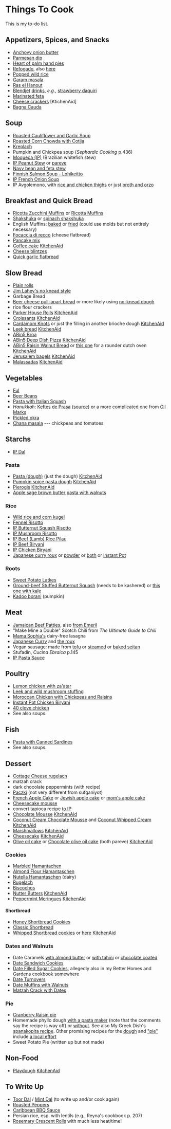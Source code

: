 [KitchenAid]: ../indices/kitchenAid.html

# Things To Cook

This is my to-do list.


## Appetizers, Spices, and Snacks

* [Anchovy onion butter](http://food52.com/recipes/26778-anchovy-onion-butter)
* [Parmesan dip](https://www.thekitchn.com/entertaining-recipe-creamy-parmesan-dip-recipes-from-the-kitchn-187441)
* [Heart of palm hand pies](https://www.iheartbrazil.com/hearts-of-palm-hand-pies/)
* [Refogado](https://braziliankitchenabroad.com/brazilian-sofrito/), also [here](https://www.iheartbrazil.com/brazilian-sofrito-recipe/)
* [Popped wild rice](https://jamiegeller.com/recipes/popped-wild-rice/)
* [Garam masala](https://www.thespruceeats.com/what-is-garam-masala-995690)
* [Ras el Hanout](https://www.anediblemosaic.com/ras-el-hanout-moroccan-spice-mix/#Ras_el_Hanout)
* [Blendjet](https://www.epicurious.com/recipes-menus/11-frozen-blender-cocktails-gallery) [drinks](https://www.guysgab.com/step-up-your-frozen-drink-game-with-the-blendjet-2-portable-blender/), *e.g.*, [strawberry daquiri](https://www.food.com/recipe/strawberry-daiquiri-smoothie-alcoholic-423850)
* [Marinated feta](https://www.thespruceeats.com/feta-with-olive-oil-and-herbs-591058)
* [Cheese crackers](https://kathrynskitchenblog.com/homemade-cheese-crackers/) [KtichenAid]
* [Bagna Cauda](https://www.epicurious.com/recipes/food/views/bagna-cauda-2827)

## Soup

* [Roasted Cauliflower and Garlic Soup](http://cookingwithcurls.com/2017/01/09/roasted-cauliflower-garlic-soup/)
* [Roasted Corn Chowda with Cotija](https://smittenkitchen.com/2017/08/corn-chowder-with-chile-lime-and-cotija/)
* [Kreplach](https://www.epicurious.com/recipes/food/views/kreplach-236219)
* Pumpkin and Chickpea soup (_Sephardic Cooking_ p.436)
* [Moqueca (IP)](https://twosleevers.com/brazilian-moqueca/) (Brazilian whitefish stew)
* [IP Peanut Stew](https://www.paintthekitchenred.com/instant-pot-african-peanut-stew/) or [pareve](https://www.budgetbytes.com/african-peanut-stew-vegan/)
* [Navy bean and feta stew](https://www.epicurious.com/recipes/food/views/navy-bean-escarole-stew-with-feta-and-olives)
* [Finnish Salmon Soup - Lohikeitto](https://cookingtheglobe.com/finnish-salmon-soup-lohikeitto/)
* [IP French Onion Soup](https://www.seriouseats.com/the-food-lab-pressure-cooker-caramelized-onions-onion-soup)
* IP Avgolemono, with [rice and chicken thighs](https://poshjournal.com/instant-pot-greek-chicken-lemon-rice-soup-avgolemono) or just [broth and orzo](https://pressureluckcooking.com/instant-pot-egg-lemon-orzo-soup/)


## Breakfast and Quick Bread

* [Ricotta Zucchini Muffins](http://www.tasteofbeirut.com/savory-zucchini-and-ricotta-muffins/) or [Ricotta Muffins](https://cafefernando.com/ricotta-and-basil-muffins/)
* [Shakshuka](https://toriavey.com/toris-kitchen/shakshuka/) or [spinach shakshuka](https://www.epicurious.com/recipes/food/views/spinach-shakshuka)
* English Muffins: [baked](http://www.artisanbreadinfive.com/2009/01/25/the-easiest-and-tastiest-homemade-english-muffins) or [fried](http://www.artisanbreadinfive.com/2013/11/01/english-muffins-on-the-stove-top-with-gold-medal-flour-and-red-star-yeast#more-6412) (could use molds but not entirely necessary)
* [Focaccia di recco](https://www.sugarsaltmagic.com/focaccia-di-recco/) (cheese flatbread)
* [Pancake mix](https://www.simplyrecipes.com/recipes/homemade_pancake_mix/)
* [Coffee cake](https://www.piesandtacos.com/coffee-cake/) [KitchenAid]
* [Cheese blintzes](https://jamiegeller.com/recipes/stage-delis-cheese-blintzes/)
* [Quick garlic flatbread](https://spainonafork.com/incredible-5-minute-garlic-flatbread-recipe/)

## Slow Bread

* [Plain rolls](http://web.archive.org/web/20210805145235/https://krausnickitchen.com/2012/01/18/no-knead-dinner-rolls-artisan-bread-in-five-minutes-a-day/)
* [Jim Lahey's no knead style](http://cooking.nytimes.com/recipes/11376-no-knead-bread)
* Garbage Bread
* [Beer cheese pull-apart bread](https://smittenkitchen.com/2012/02/cheddar-beer-and-mustard-pull-apart-bread/) or more likely using [no-knead dough](https://artisanbreadinfive.com/2013/01/14/ham-and-cheese-pull-apart-bread-with-gold-medal-flour-2/)
* rice flour crackers
* [Parker House Rolls](https://www.foodandwine.com/recipes/parker-house-rolls) [KitchenAid]
* [Croissants](https://www.foodandwine.com/recipes/all-butter-croissant-dough) [KitchenAid]
* [Cardamom Knots](https://www.epicurious.com/recipes/food/views/cardamom-pastry-roll-knots) or just the filling in another brioche dough [KitchenAid]
* [Leek bread](https://www.feastingathome.com/leek-bread/) [KitchenAid]
* [ABin5 Broa](https://artisanbreadinfive.com/2021/01/15/broa-portuguese-corn-bread-with-caldierada-de-peixe-portuguese-fish-stew/)
* [ABin5 Deep Dish Pizza](https://artisanbreadinfive.com/2016/03/30/deep-dish-pizza/) [KitchenAid]
* [ABin5 Raisin Walnut Bread](https://artisanbreadinfive.com/2017/01/07/raisin-walnut-bread-emile-henry-bread-baker-red-star-platinum-yeast-and-new-abin5-giveaway/) or [this one](https://www.thisjess.com/no-knead-walnut-raisin-bread/) for a rounder dutch oven [KitchenAid]
* [Jerusalem bagels](https://jamiegeller.com/recipes/jerusalem-bagel/) [KitchenAid]
* [Malassadas](https://leitesculinaria.com/7777/recipes-portuguese-malassadas-azorean-doughnuts.html) [KitchenAid]


## Vegetables

* [Ful](http://web.archive.org/web/20161109062629/http://www.atasmanian.cooking/blog/2015/3/5/a-fool-for-ful)
* [Beer Beans](https://www.markbittman.com/recipes-1/beer-glazed-black-beans)
* [Pasta with Italian Squash](https://2sistersrecipes.com/pasta-with-italian-squash-or-calabaza/)
* *Hanukkah*: [Keftes de Prasa](https://rebekahlowin.com/keftes-de-prasa-recipe/) ([source](https://web.archive.org/web/20210426182553/https://www.seriouseats.com/recipes/2009/09/keftes-de-prasa-sephardic-style-leek-fritters-rosh-hashanah-jewish-recipe.html)) or a more complicated one from [Gil Marks](https://toriavey.com/gil-marks-keftes-de-prassa-sephardic-leek-patties/)
* [Pickled okra](https://www.thespruceeats.com/pickled-okra-recipe-p2-2216859)
* [Chana masala](https://smittenkitchen.com/2010/02/chana-masala/) --- chickpeas and tomatoes

## Starchs

* [IP Dal](https://www.bonappetit.com/story/instant-pot-dal-formula)

### Pasta

* [Pasta (dough)](https://www.foodandwine.com/recipes/fresh-pasta-dough) (just the dough) [KitchenAid]
* [Pumpkin spice pasta dough](https://thepracticalkitchen.com/pumpkin-spice-pasta-dough/) [KitchenAid]
* [Pierogis](https://somuchfoodblog.com/potato-and-onion-pierogies-with-bacon/) [KitchenAid]
* [Apple sage brown butter pasta with walnuts](https://thepracticalkitchen.com/apple-sage-brown-butter-pasta-walnuts/)


### Rice

* [Wild rice and corn kugel](https://jamiegeller.com/recipes/corn-and-wild-rice-kugel/)
* [Fennel Risotto](http://cooking.nytimes.com/recipes/1016978-caramelized-onion-and-fennel-risotto)
* [IP Butternut Squash Risotto](https://theforkedspoon.com/wprm_print/49655/)
* [IP Mushroom Risotto](https://www.seriouseats.com/pressure-cooker-mushroom-risotto-recipe)
* [IP Beef (Lamb) Rice Pilau](https://instantpoteats.com/instant-pot-rice-pilaf-ground-lamb-figs-almonds/)
* [IP Beef Biryani](https://myheartbeets.com/instant-pot-keema-biryani-keema-pulao/)
* [IP Chicken Biryani](https://ministryofcurry.com/chicken-biryani-instant-pot/#recipe)
* [Japanese curry roux](https://www.196flavors.com/japan-japanese-curry/#recipe) or [powder](https://www.okonomikitchen.com/japanese-curry-powder/) or [both](https://www.justonecookbook.com/japanese-curry-powder/) or [Instant Pot](https://www.justonecookbook.com/pressure-cooker-japanese-curry/)

###  Roots

* [Sweet Potato Latkes](https://www.epicurious.com/recipes/food/views/sweet-potato-latkes-105919)
* [Ground-beef Stuffed Butternut Squash](https://www.allrecipes.com/recipe/279378/ground-beef-stuffed-butternut-squash/) (needs to be kashered) or [this one with kale](https://eatthegains.com/kale-beef-stuffed-butternut-squash/)
* [Kadoo borani](https://afghancooks.com/kadoo-borani-sauteed-pumpkin/) (pumpkin)


## Meat

* [Jamaican Beef Patties](http://www.mylifeasamrs.com/2010/09/jamaican-beef-patties.html), also [from Emeril](http://www.foodnetwork.com/recipes/emeril-lagasse/jamaican-meat-patties-recipe.html)
* "Make Mine a Double" Scotch Chili from _The Ultimate Guide to Chili_
* [Mama Sophia's](https://sophiaroe.wordpress.com/2015/02/11/recipe-mama-sophias-dairy-free-lasagna/) dairy-free lasagna
* [Japanese Curry](https://www.justonecookbook.com/japanese-beef-curry/) and [the roux](https://www.justonecookbook.com/how-to-make-curry-roux/)
* Vegan sausage: made from [tofu](https://minimalistbaker.com/vegan-pepperoni/) or [steamed](https://itdoesnttastelikechicken.com/easy-vegan-seitan-pepperoni/) or [baked seitan](https://www.noracooks.com/vegan-pepperoni/)
* Stufadin, _Cucina Ebraica_ p.145
* [IP Pasta Sauce](https://www.pressurecookrecipes.com/instant-pot-spaghetti-sauce/)

## Poultry

* [Lemon chicken with za'atar](https://www.thekitchn.com/lemon-chicken-with-zaatar-23114544)
* [Leek and wild mushroom stuffing](https://www.epicurious.com/recipes/food/views/leek-and-wild-mushroom-stuffing-107292)
* [Moroccan Chicken with Chickpeas and Raisins](https://www.thespruceeats.com/chicken-tagine-with-chickpeas-and-raisins-2394713)
* [Instant Pot Chicken Biryani](http://www.thasneen.com/cooking/express-biryani-instant-pot-chicken-biryani/)
* [40 clove chicken](https://www.foodnetwork.com/recipes/alton-brown/40-cloves-and-a-chicken-recipe-1910661)
* See also soups.

## Fish

* [Pasta with Canned Sardines](https://thegarumfactory.net/2020/04/10/bucatini-with-sardines-fennel-and-breadcrumbs/)
* See also soups.





## Dessert

* [Cottage Cheese rugelach](https://oukosher.org/blog/kosher-trends/kosher-cottage-cheese/)
* matzah crack
* dark chocolate peppermints (with recipe)
* [Paczki](https://www.seasonsandsuppers.ca/polish-paczki-donuts-recipe/) (not very different from sufganiyot)
* [French Apple Cake](https://12tomatoes.com/easy-french-apple-cake/) or [Jewish apple cake](https://www.thespruceeats.com/kosher-apple-cake-2121494) or [mom's apple cake](https://smittenkitchen.com/2008/09/moms-apple-cake/)
* [Cheesecake mousse](https://inthewildheartkitchen.com/2023/05/24/no-bake-cheesecake-mousse/)
* convert tapioca recipe [to IP](https://www.cooksmarts.com/articles/instant-pot-cooking-times-pdf/)
* [Chocolate Mousse](https://www.garnishandglaze.com/chocolate-mousse-recipe/) [KitchenAid]
* [Coconut Cream Chocolate Mousse](https://radiantlifecatalog.com/blog/coconut-milk-chocolate-mousse-recipe-dairyfree-paleo/) and [Coconut Whipped Cream](https://www.radiantlifecatalog.com/blog/coconut-whipped-cream-recipe-dairyfree-and-vegan/) [KitchenAid]
* [Marshmallows](https://www.tasteofhome.com/recipes/homemade-holiday-marshmallows/) [KitchenAid]
* [Cheesecake](https://www.tasteofhome.com/recipes/ricotta-cheesecake/) [KitchenAid]
* [Olive oil cake](https://www.bonappetit.com/recipe/olive-oil-cake) or [Chocolate olive oil cake](https://www.thekitchn.com/chocolate-olive-oil-cake-recipe-23075403) (both pareve) [KitchenAid]



### Cookies

* [Marbled Hamantachen](https://smittenkitchen.com/2021/02/marbled-cheesecake-hamantaschen/#comment-1931148)
* [Almond Flour Hamantaschen](https://www.kosher.com/recipe/gluten-free-hamantaschen-1242)
* [Nutella Hamantaschen](https://toriavey.com/hamantaschen-the-easiest-filling-of-all/) (dairy) 
* [Rugelach](https://www.reddit.com/r/JewishCooking/comments/k5rzrs/made_rugelach_with_the_kids_grandma_goldies_recipe/)
* [Biscochos](https://www.bostonjewishmusic.org/biscochos)
* [Nutter Butters](https://www.epicurious.com/recipes/food/views/nutter-butter-cookies) [KitchenAid]
* [Peppermint Meringues](https://www.upstateramblings.com/peppermint-meringues/) [KitchenAid]

#### Shortbread

* [Honey Shortbread Cookies](http://www.thecrepesofwrath.com/2013/02/20/honey-shortbread-cookies/)
* [Classic Shortbread](https://www.thespruceeats.com/classic-shortbread-recipe-3052187)
* [Whipped Shortbread cookies](https://www.justsotasty.com/whipped-shortbread-cookies/) or [here](https://www.theendlessmeal.com/melt-in-your-mouth-shortbread/#recipe) [KitchenAid]

### Dates and Walnuts

* Date Caramels [with almond butter](https://www.thekitchn.com/how-to-make-vegan-caramels-244025) or [with tahini](https://www.thekitchn.com/recipe-salted-tahini-date-caramels-recipes-from-the-kitchn-195828) or [chocolate coated](https://empoweredsustenance.com/date-caramels/)
* [Date Sandwich Cookies](https://www.tasteofhome.com/recipes/date-filled-sandwich-cookies/)
* [Date Filled Sugar Cookies](https://ohmysugarhigh.com/soft-and-chewy-date-filled-sugar-cookies/), allegedly also in my Better Homes and Gardens cookbook somewhere
* [Date Turnovers](https://www.thespruceeats.com/date-turnovers-3056099)
* [Date Muffins with Walnuts](https://www.thespruceeats.com/date-muffins-3056143)
* [Matzah Crack with Dates](https://jessicasepel.com/healthy-chocolate-caramel-matzo-slice/)

### Pie

* [Cranberry Raisin pie](https://www.afamilyfeast.com/cranberry-raisin-pie/)
* Homemade phyllo dough [with a pasta maker](https://www.thespruceeats.com/homemade-phyllo-dough-1705600) (note that the comments say the recipe is way off) or [without](https://www.mygreekdish.com/recipe/easy-homemade-phyllo-recipe-beginners/).  See also My Greek Dish's [spanakopita recipe](https://www.mygreekdish.com/recipe/traditional-greek-spinach-pie-spanakopita-recipe-with-homemade-phyllo/).  Other promising recipes for the [dough](https://deliciousfromscratch.com/filo-dough-recipe/) and ["pie"](https://deliciousfromscratch.com/spinach-feta-pie-recipe/) include [a local effort](https://thegarumfactory.net/2020/03/27/saloniki-spanakopita/)
* Sweet Potato Pie (written up but not made)



## Non-Food

* [Playdough](https://livingwellmom.com/easy-homemade-playdough-recipe/#playdoughmorefun) [KitchenAid]



## To Write Up

* [Toor Dal](http://chilliandmint.com/2013/12/02/indian-toor-dal-one-of-my-absolute-favourites/) / [Mint Dal](http://www.vegrecipesofindia.com/pudina-moong-dal/) (to write up and/or cook again)
* [Roasted Peppers](http://toriavey.com/how-to/2010/02/roasted-bell-peppers/)
* [Caribbean BBQ Sauce](http://web.archive.org/web/20150915063423/http://forums.gardenweb.com/discussions/2098748/first-scotch-bonnets-what-sauce-recipes-can-i-make)
* Persian rice, esp. with lentils (e.g., Reyna's cookbook p. 207)
* [Rosemary Crescent Rolls](http://www.artisanbreadinfive.com/2011/09/21/rosemary-crescent-rolls#more-3285) with much less heat/time!

